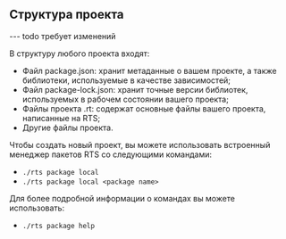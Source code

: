 ## Структура проекта

--- todo требует изменений

В структуру любого проекта входят:

* Файл package.json: хранит метаданные о вашем проекте, а также библиотеки, используемые в качестве зависимостей;
* Файл package-lock.json: хранит точные версии библиотек, используемых в рабочем состоянии вашего проекта;
* Файлы проекта .rt: содержат основные файлы вашего проекта, написанные на RTS;
* Другие файлы проекта.

Чтобы создать новый проект, вы можете использовать встроенный менеджер пакетов RTS со следующими командами:

* `./rts package local`
* `./rts package local <package name>`

Для более подробной информации о командах вы можете использовать:

* `./rts package help`